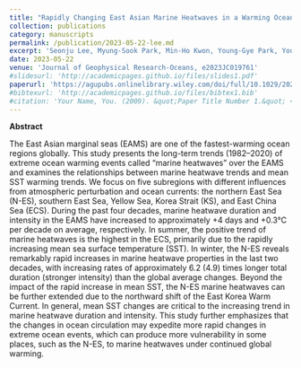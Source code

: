 ```yaml
---
title: "Rapidly Changing East Asian Marine Heatwaves in a Warming Ocean Climate"
collection: publications
category: manuscripts
permalink: /publication/2023-05-22-lee.md
excerpt: 'Seonju Lee, Myung-Sook Park, Min-Ho Kwon, Young-Gye Park, Young-Ho Kim, Nakbin Choi'
date: 2023-05-22
venue: 'Journal of Geophysical Research-Oceans, e2023JC019761'
#slidesurl: 'http://academicpages.github.io/files/slides1.pdf'
paperurl: 'https://agupubs.onlinelibrary.wiley.com/doi/full/10.1029/2023JC019761'
#bibtexurl: 'http://academicpages.github.io/files/bibtex1.bib'
#citation: 'Your Name, You. (2009). &quot;Paper Title Number 1.&quot; <i>Journal 1</i>. 1(1).'
---
```

**Abstract**

The East Asian marginal seas (EAMS) are one of the fastest-warming ocean regions globally. This study presents the long-term trends (1982–2020) of extreme ocean warming events called “marine heatwaves” over the EAMS and examines the relationships between marine heatwave trends and mean SST warming trends. We focus on five subregions with different influences from atmospheric perturbation and ocean currents: the northern East Sea (N-ES), southern East Sea, Yellow Sea, Korea Strait (KS), and East China Sea (ECS). During the past four decades, marine heatwave duration and intensity in the EAMS have increased to approximately +4 days and +0.3°C per decade on average, respectively. In summer, the positive trend of marine heatwaves is the highest in the ECS, primarily due to the rapidly increasing mean sea surface temperature (SST). In winter, the N-ES reveals remarkably rapid increases in marine heatwave properties in the last two decades, with increasing rates of approximately 6.2 (4.9) times longer total duration (stronger intensity) than the global average changes. Beyond the impact of the rapid increase in mean SST, the N-ES marine heatwaves can be further extended due to the northward shift of the East Korea Warm Current. In general, mean SST changes are critical to the increasing trend in marine heatwave duration and intensity. This study further emphasizes that the changes in ocean circulation may expedite more rapid changes in extreme ocean events, which can produce more vulnerability in some places, such as the N-ES, to marine heatwaves under continued global warming.
